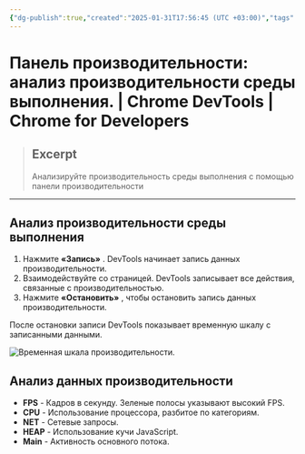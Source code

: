 ```yaml
---
{"dg-publish":true,"created":"2025-01-31T17:56:45 (UTC +03:00)","tags":[],"source":"https://developer.chrome.com/docs/devtools/performance?hl=ru","author":"Kayce Basques","permalink":"/proekty/extentions/dev-tools/performance-panel/","dgPassFrontmatter":true}
---
```



# Панель производительности: анализ производительности среды выполнения.  |  Chrome DevTools  |  Chrome for Developers

> ## Excerpt
> Анализируйте производительность среды выполнения с помощью панели производительности

---

## Анализ производительности среды выполнения

1.  Нажмите **«Запись»** . DevTools начинает запись данных производительности.
2.  Взаимодействуйте со страницей. DevTools записывает все действия, связанные с производительностью.
3.  Нажмите **«Остановить»** , чтобы остановить запись данных производительности.

После остановки записи DevTools показывает временную шкалу с записанными данными.

![Временная шкала производительности.](https://developer.chrome.com/static/docs/devtools/performance/image/performance-timeline.png?hl=ru)

## Анализ данных производительности

- **FPS** - Кадров в секунду. Зеленые полосы указывают высокий FPS.
- **CPU** - Использование процессора, разбитое по категориям.
- **NET** - Сетевые запросы.
- **HEAP** - Использование кучи JavaScript.
- **Main** - Активность основного потока. 